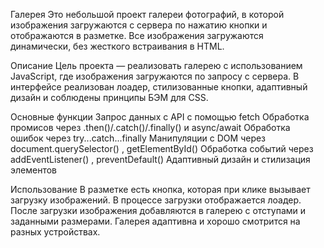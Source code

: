 Галерея
Это небольшой проект галереи фотографий, в которой изображения загружаются с сервера по нажатию кнопки и отображаются в разметке. Все изображения загружаются динамически, без жесткого встраивания в HTML.

Описание
Цель проекта — реализовать галерею с использованием JavaScript, где изображения загружаются по запросу с сервера. В интерфейсе реализован лоадер, стилизованные кнопки, адаптивный дизайн и соблюдены принципы БЭМ для CSS.

Основные функции
Запрос данных с API с помощью
fetch
Обработка промисов через
.then()/.catch()/.finally()
и
async/await
Обработка ошибок через
try...catch...finally
Манипуляции с DOM через
document.querySelector()
,
getElementById()
Обработка событий через
addEventListener()
,
preventDefault()
Адаптивный дизайн и стилизация элементов

Использование
В разметке есть кнопка, которая при клике вызывает загрузку изображений.
В процессе загрузки отображается лоадер.
После загрузки изображения добавляются в галерею с отступами и заданными размерами.
Галерея адаптивна и хорошо смотрится на разных устройствах.


